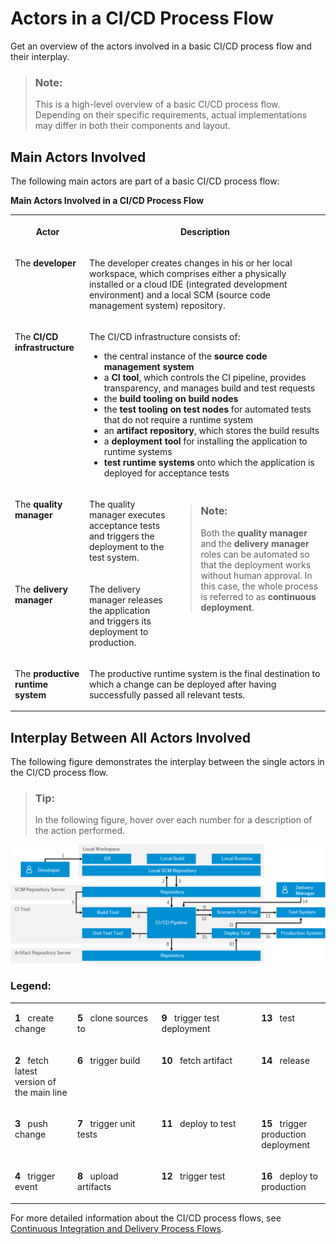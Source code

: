 <!-- loioe4976f4a16474fe0b1d57e9280ecc38d -->

# Actors in a CI/CD Process Flow

Get an overview of the actors involved in a basic CI/CD process flow and their interplay.

> ### Note:  
> This is a high-level overview of a basic CI/CD process flow. Depending on their specific requirements, actual implementations may differ in both their components and layout.



<a name="loioe4976f4a16474fe0b1d57e9280ecc38d__section_xkr_jrk_rhb"/>

## Main Actors Involved

The following main actors are part of a basic CI/CD process flow:

**Main Actors Involved in a CI/CD Process Flow**


<table>
<tr>
<th valign="top">

Actor

</th>
<th valign="top" colspan="2">

Description

</th>
</tr>
<tr>
<td valign="top">

The **developer** 

</td>
<td valign="top" colspan="2">

The developer creates changes in his or her local workspace, which comprises either a physically installed or a cloud IDE \(integrated development environment\) and a local SCM \(source code management system\) repository.

</td>
</tr>
<tr>
<td valign="top">

The **CI/CD infrastructure** 

</td>
<td valign="top" colspan="2">

The CI/CD infrastructure consists of:

-   the central instance of the **source code management system**
-   a **CI tool**, which controls the CI pipeline, provides transparency, and manages build and test requests
-   the **build tooling on build nodes**
-   the **test tooling on test nodes** for automated tests that do not require a runtime system
-   an **artifact repository**, which stores the build results
-   a **deployment tool** for installing the application to runtime systems
-   **test runtime systems** onto which the application is deployed for acceptance tests



</td>
</tr>
<tr>
<td valign="top">

The **quality manager** 

</td>
<td valign="top">

The quality manager executes acceptance tests and triggers the deployment to the test system.

</td>
<td valign="top" rowspan="2">

> ### Note:  
> Both the **quality manager** and the **delivery manager** roles can be automated so that the deployment works without human approval. In this case, the whole process is referred to as **continuous deployment**.



</td>
</tr>
<tr>
<td valign="top">

The **delivery manager** 

</td>
<td valign="top">

The delivery manager releases the application and triggers its deployment to production.

</td>
</tr>
<tr>
<td valign="top">

The **productive runtime system** 

</td>
<td valign="top" colspan="2">

The productive runtime system is the final destination to which a change can be deployed after having successfully passed all relevant tests.

</td>
</tr>
</table>



<a name="loioe4976f4a16474fe0b1d57e9280ecc38d__section_gw3_5tk_rhb"/>

## Interplay Between All Actors Involved

The following figure demonstrates the interplay between the single actors in the CI/CD process flow.

> ### Tip:  
> In the following figure, hover over each number for a description of the action performed.

![](images/CI_CD_Process_Actors_Interplay_89d0acf.png)



### Legend:


<table>
<tr>
<td valign="top">

**1**   create change

</td>
<td valign="top">

**5**   clone sources to                         

</td>
<td valign="top">

**9**   trigger test deployment               

</td>
<td valign="top">

**13**   test

</td>
</tr>
<tr>
<td valign="top">

**2**   fetch latest version of the main line

</td>
<td valign="top">

**6**   trigger build

</td>
<td valign="top">

**10**   fetch artifact

</td>
<td valign="top">

**14**   release

</td>
</tr>
<tr>
<td valign="top">

**3**   push change

</td>
<td valign="top">

**7**   trigger unit tests

</td>
<td valign="top">

**11**   deploy to test

</td>
<td valign="top">

**15**   trigger production deployment

</td>
</tr>
<tr>
<td valign="top">

**4**   trigger event

</td>
<td valign="top">

**8**   upload artifacts

</td>
<td valign="top">

**12**   trigger test

</td>
<td valign="top">

**16**   deploy to production

</td>
</tr>
</table>

For more detailed information about the CI/CD process flows, see [Continuous Integration and Delivery Process Flows](continuous-integration-and-delivery-process-flows-436c92c.md#loio436c92cdb53c40f788e6d60fd8dc9615).

